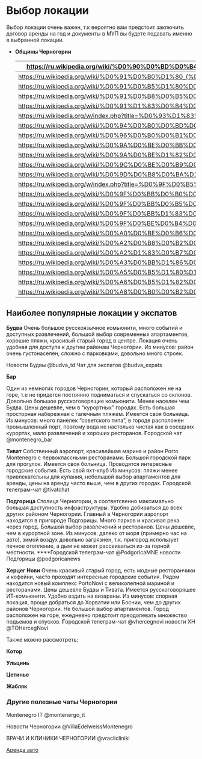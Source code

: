 # Выбор локации

Выбор локации очень важен, т.к вероятно вам предстоит заключить договор аренды на год и документы в МУП вы будете подавать именно в выбранной локации.

- **Общины Черногории**
    
    
    | https://ru.wikipedia.org/wiki/%D0%90%D0%BD%D0%B4%D1%80%D0%B8%D0%B5%D0%B2%D0%B8%D1%86%D0%B0_(%D0%BE%D0%B1%D1%89%D0%B8%D0%BD%D0%B0) |
    | --- |
    | https://ru.wikipedia.org/wiki/%D0%91%D0%B0%D1%80_(%D0%BE%D0%B1%D1%89%D0%B8%D0%BD%D0%B0) |
    | https://ru.wikipedia.org/wiki/%D0%91%D0%B5%D1%80%D0%B0%D0%BD%D0%B5_(%D0%BE%D0%B1%D1%89%D0%B8%D0%BD%D0%B0) |
    | https://ru.wikipedia.org/wiki/%D0%91%D0%B8%D0%B5%D0%BB%D0%BE-%D0%9F%D0%BE%D0%BB%D0%B5_(%D0%BE%D0%B1%D1%89%D0%B8%D0%BD%D0%B0) |
    | https://ru.wikipedia.org/wiki/%D0%91%D1%83%D0%B4%D0%B2%D0%B0_(%D0%BE%D0%B1%D1%89%D0%B8%D0%BD%D0%B0) |
    | https://ru.wikipedia.org/w/index.php?title=%D0%93%D1%83%D1%81%D0%B8%D0%BD%D0%B5&action=edit&redlink=1 |
    | https://ru.wikipedia.org/wiki/%D0%94%D0%B0%D0%BD%D0%B8%D0%BB%D0%BE%D0%B2%D0%B3%D1%80%D0%B0%D0%B4_(%D0%BE%D0%B1%D1%89%D0%B8%D0%BD%D0%B0) |
    | https://ru.wikipedia.org/wiki/%D0%96%D0%B0%D0%B1%D0%BB%D1%8F%D0%BA_(%D0%BE%D0%B1%D1%89%D0%B8%D0%BD%D0%B0) |
    | https://ru.wikipedia.org/wiki/%D0%9A%D0%BE%D0%BB%D0%B0%D1%88%D0%B8%D0%BD_(%D0%BE%D0%B1%D1%89%D0%B8%D0%BD%D0%B0) |
    | https://ru.wikipedia.org/wiki/%D0%9A%D0%BE%D1%82%D0%BE%D1%80_(%D0%BE%D0%B1%D1%89%D0%B8%D0%BD%D0%B0) |
    | https://ru.wikipedia.org/wiki/%D0%9C%D0%BE%D0%B9%D0%BA%D0%BE%D0%B2%D0%B0%D1%86 |
    | https://ru.wikipedia.org/wiki/%D0%9D%D0%B8%D0%BA%D1%88%D0%B8%D1%87 |
    | https://ru.wikipedia.org/w/index.php?title=%D0%9F%D0%B5%D1%82%D0%BD%D0%B8%D1%86%D0%B0&action=edit&redlink=1 |
    | https://ru.wikipedia.org/wiki/%D0%9F%D0%BB%D0%B0%D0%B2_(%D0%B3%D0%BE%D1%80%D0%BE%D0%B4) |
    | https://ru.wikipedia.org/wiki/%D0%9F%D0%BB%D0%B5%D0%B2%D0%BB%D1%8F |
    | https://ru.wikipedia.org/wiki/%D0%9F%D0%BB%D1%83%D0%B6%D0%B8%D0%BD%D0%B5_(%D0%BE%D0%B1%D1%89%D0%B8%D0%BD%D0%B0) |
    | https://ru.wikipedia.org/wiki/%D0%9F%D0%BE%D0%B4%D0%B3%D0%BE%D1%80%D0%B8%D1%86%D0%B0 |
    | https://ru.wikipedia.org/wiki/%D0%A0%D0%BE%D0%B6%D0%B0%D0%B5 |
    | https://ru.wikipedia.org/wiki/%D0%A2%D0%B8%D0%B2%D0%B0%D1%82 |
    | https://ru.wikipedia.org/wiki/%D0%A2%D1%83%D0%B7%D0%B8 |
    | https://ru.wikipedia.org/wiki/%D0%A3%D0%BB%D1%86%D0%B8%D0%BD%D1%8C |
    | https://ru.wikipedia.org/wiki/%D0%A5%D0%B5%D1%80%D1%86%D0%B5%D0%B3-%D0%9D%D0%BE%D0%B2%D0%B8 |
    | https://ru.wikipedia.org/wiki/%D0%A6%D0%B5%D1%82%D0%B8%D0%BD%D0%B5 |
    | https://ru.wikipedia.org/wiki/%D0%A8%D0%B0%D0%B2%D0%BD%D0%B8%D0%BA |

## Наиболее популярные локации у экспатов

**Будва**
Очень большое русскоязычное комьюнити, много событий и доступных развлечений, большой выбор современных апартаментов, хорошие пляжи, красивый старый город в центре. Локация очень удобная для доступа к другим районам Черногории. 
Из минусов: район очень густонаселен, сложно с парковками, довольно много строек.

Новости Будвы @budva_td
Чат для экспатов @budva_expats

**Бар** 

Один из немногих городов Черногории, который расположен не на горе, т.е не придется постоянно подниматься и спускаться со склонов. Довольно большое русскоговорящие комьюнити. Менее населен чем Будва. Цены дешевле, чем в “курортных” городах. Есть большая просторная набережная с галечным пляжем. Имеется своя больница.
Из минусов: много панелек “советского типа”, в городе расположен промышленный порт, поэтому вода не настолько чистая как в соседних курортах, мало развлечений и хороших ресторанов.
**Г**ородской чат @montenegro_bar

**Тиват**
Собственный аэропорт, красивейшая марина и район Porto Montenegro с первоклассными ресторанами. Большой городской парк для прогулок. Имеется своя больница. Проводятся интересные городские события. Есть свой яхт-клуб
Из минусов: пляжи менее привлекательны для купания, небольшой выбор апартаментов для аренды, цены на аренду часто выше, чем в других городах.
**Г**ородской телеграм-чат @tivatchat

**Подгорица**
Столица Черногории, а соответсвенно максимально большая доступность инфраструктуры. Удобно добираться до всех других районом Черногории. Главный в Черногории аэропорт находится в пригороде Подгорицы. Много парков и красивая река через город. Большой выбор развлечений и ресторанов. Цены дешевле, чем в курортной зоне.
Из минусов: далеко от моря (примерно час на авто), зимой воздух довольно загрязнен, т.к. пригород использует печное отопление, а дым не может рассеиваться из-за горной местности.
****Городской телеграм-чат @PodgoricaMNE
новости Подгорицы @podgoricanews

**Херцег Нови**
Очень красивый старый город, есть модные ресторанчики и кофейни, часто проходят интересные городские события. Рядом находится новый комплекс PortoNovi с великолепной мариной и ресторанами. Цены дешевле Будвы и Тивата. Имеется русскоговорящее ИТ-комьюнити. Удобно ездить на визараны.
Из минусов: спорная локация, проще добраться до Хорватии или Боснии, чем до других районов Черногории. Не большой выбор апартаментов. Город расположен на горе, ежедневно предстоит преодолевать множество подъемов и спусков.
**Г**ородской телеграм-чат @vhercegnovi
новости ХН @TOHercegNovi

Также можно рассмотреть:

**Котор**

**Ульцинь**

**Цетинье**

**Жабляк**

### Другие полезные чаты Черногории

Montenegro IT @montenergo_it

Новости Черногории @VillaEdelweissMontenegro

ВРАЧИ И КЛИНИКИ ЧЕРНОГОРИИ @vraciicliniki

[Аренда авто](https://t.me/montenegro_bar/68394)